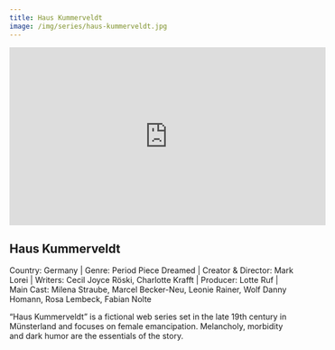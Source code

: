 ```yaml
---
title: Haus Kummerveldt
image: /img/series/haus-kummerveldt.jpg
---
```

<iframe width="560" height="315" src="https://youtu.be/RqdHGCs6XA8" frameborder="0" allow="accelerometer; autoplay; encrypted-media; gyroscope; picture-in-picture" allowfullscreen></iframe>

## Haus Kummerveldt
Country: Germany | Genre: Period Piece Dreamed | Creator & Director: Mark Lorei | Writers: Cecil Joyce Röski, Charlotte Krafft | Producer: Lotte Ruf | Main Cast: Milena Straube, Marcel Becker-Neu, Leonie Rainer, Wolf Danny Homann, Rosa Lembeck, Fabian Nolte

“Haus Kummerveldt” is a fictional web series set in the late 19th century in Münsterland and focuses on female emancipation. Melancholy, morbidity and dark humor are the essentials of the story.